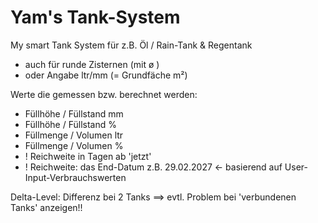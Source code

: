 # Yam's Tank-System
My smart Tank System 
  für z.B. Öl / Rain-Tank &amp; Regentank 
- auch für runde Zisternen (mit ø )
- oder Angabe ltr/mm (= Grundfäche m²) 

Werte die gemessen bzw. berechnet werden:
- Füllhöhe / Füllstand mm
- Füllhöhe / Füllstand %
- Füllmenge / Volumen ltr
- Füllmenge / Volumen %
- ! Reichweite in Tagen ab 'jetzt' 
- ! Reichweite: das End-Datum z.B. 29.02.2027 
  <- basierend auf User-Input-Verbrauchswerten

Delta-Level: Differenz bei 2 Tanks 
 ==> evtl. Problem bei 'verbundenen Tanks' anzeigen!!
 

